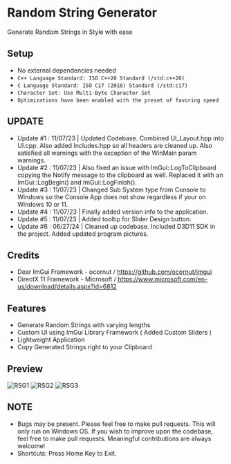 # Random String Generator
Generate Random Strings in Style with ease

## Setup
* No external dependencies needed
* ```C++ Language Standard: ISO C++20 Standard (/std:c++20)```
* ```C Language Standard: ISO C17 (2018) Standard (/std:c17)```
* ```Character Set: Use Multi-Byte Character Set```
* ```Optimizations have been enabled with the preset of favoring speed```

## UPDATE
* Update #1 : 11/07/23 | Updated Codebase. Combined UI_Layout.hpp into UI.cpp. Also added Includes.hpp so all headers are cleaned up. Also satisfied all warnings with the exception of the WinMain param warnings.
* Update #2 : 11/07/23 | Also fixed an issue with ImGui::LogToClipboard copying the Notify message to the clipboard as well. Replaced it with an ImGui::LogBegin() and ImGui::LogFinish().
* Update #3 : 11/07/23 | Changed Sub System type from Console to Windows so the Console App does not show regardless if your on Windows 10 or 11.
* Update #4 : 11/07/23 | Finally added version info to the application.
* Update #5 : 11/07/23 | Added tooltip for Slider Design button.
* Update #6 : 06/27/24 | Cleaned up codebase. Included D3D11 SDK in the project. Added updated program pictures.

## Credits
* Dear ImGui Framework - ocornut / https://github.com/ocornut/imgui
* DirectX 11 Framework - Microsoft / https://www.microsoft.com/en-us/download/details.aspx?id=6812

## Features
* Generate Random Strings with varying lengths
* Custom UI using ImGui Library Framework ( Added Custom Sliders )
* Lightweight Application
* Copy Generated Strings right to your Clipboard

## Preview
![RSG1](https://i.imgur.com/fU9U9W9.png)
![RSG2](https://i.imgur.com/OQE5c5F.png)
![RSG3](https://i.imgur.com/6XxxogP.png)

## NOTE
* Bugs may be present. Please feel free to make pull requests. This will only run on Windows OS. If you wish to improve upon the codebase, feel free to make pull requests. Meaningful contributions are always welcome!
* Shortcuts: Press Home Key to Exit.